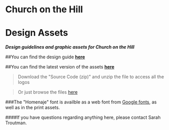 # Church on the Hill
# Design Assets
***Design guidelines and graphic assets for Church on the Hill***

##You can find the design guide [**here**](./Logo%20Style%20Guide.pdf)

##You can find the latest version of the assets [**here**](https://github.com/churchonthehill/design-assets/releases/latest)
> Download the "Source Code (zip)" and unzip the file to access all the logos

> Or just browse the files [here](https://github.com/churchonthehill/design-assets)

###The "Homenaje" font is availble as a web font from [Google fonts](https://fonts.google.com/specimen/Homenaje), as well as in the print assets.

####If you have questions regarding anything here, please contact Sarah Troutman.
